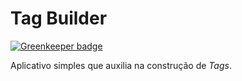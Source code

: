 # Tag Builder

[![Greenkeeper badge](https://badges.greenkeeper.io/VitorLuizC/tag-builder.svg)](https://greenkeeper.io/)

Aplicativo simples que auxilia na construção de _Tags_.
